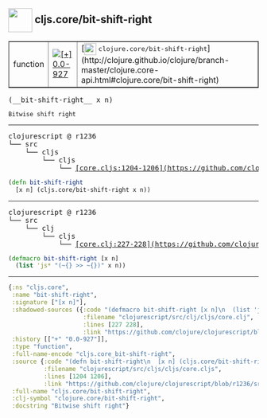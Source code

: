 ## <img width="48px" valign="middle" src="http://i.imgur.com/Hi20huC.png"> cljs.core/bit-shift-right

 <table border="1">
<tr>
<td>function</td>
<td><a href="https://github.com/cljsinfo/api-refs/tree/0.0-927"><img valign="middle" alt="[+] 0.0-927" src="https://img.shields.io/badge/+-0.0--927-lightgrey.svg"></a> </td>
<td>
[<img height="24px" valign="middle" src="http://i.imgur.com/1GjPKvB.png"> <samp>clojure.core/bit-shift-right</samp>](http://clojure.github.io/clojure/branch-master/clojure.core-api.html#clojure.core/bit-shift-right)
</td>
</tr>
</table>

 <samp>
(__bit-shift-right__ x n)<br>
</samp>

```
Bitwise shift right
```

---

 <pre>
clojurescript @ r1236
└── src
    └── cljs
        └── cljs
            └── <ins>[core.cljs:1204-1206](https://github.com/clojure/clojurescript/blob/r1236/src/cljs/cljs/core.cljs#L1204-L1206)</ins>
</pre>

```clj
(defn bit-shift-right
  [x n] (cljs.core/bit-shift-right x n))
```


---

 <pre>
clojurescript @ r1236
└── src
    └── clj
        └── cljs
            └── <ins>[core.clj:227-228](https://github.com/clojure/clojurescript/blob/r1236/src/clj/cljs/core.clj#L227-L228)</ins>
</pre>

```clj
(defmacro bit-shift-right [x n]
  (list 'js* "(~{} >> ~{})" x n))
```

---

```clj
{:ns "cljs.core",
 :name "bit-shift-right",
 :signature ["[x n]"],
 :shadowed-sources ({:code "(defmacro bit-shift-right [x n]\n  (list 'js* \"(~{} >> ~{})\" x n))",
                     :filename "clojurescript/src/clj/cljs/core.clj",
                     :lines [227 228],
                     :link "https://github.com/clojure/clojurescript/blob/r1236/src/clj/cljs/core.clj#L227-L228"}),
 :history [["+" "0.0-927"]],
 :type "function",
 :full-name-encode "cljs.core_bit-shift-right",
 :source {:code "(defn bit-shift-right\n  [x n] (cljs.core/bit-shift-right x n))",
          :filename "clojurescript/src/cljs/cljs/core.cljs",
          :lines [1204 1206],
          :link "https://github.com/clojure/clojurescript/blob/r1236/src/cljs/cljs/core.cljs#L1204-L1206"},
 :full-name "cljs.core/bit-shift-right",
 :clj-symbol "clojure.core/bit-shift-right",
 :docstring "Bitwise shift right"}

```

